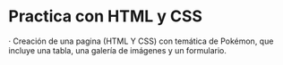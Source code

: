 # Practica con HTML y CSS
· Creación de una pagina (HTML Y CSS) con temática de Pokémon, que incluye una tabla, una galería de imágenes y un formulario.
